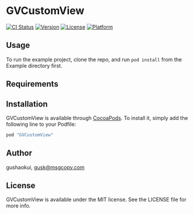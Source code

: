 # GVCustomView

[![CI Status](http://img.shields.io/travis/gushaokui/GVCustomView.svg?style=flat)](https://travis-ci.org/gushaokui/GVCustomView)
[![Version](https://img.shields.io/cocoapods/v/GVCustomView.svg?style=flat)](http://cocoapods.org/pods/GVCustomView)
[![License](https://img.shields.io/cocoapods/l/GVCustomView.svg?style=flat)](http://cocoapods.org/pods/GVCustomView)
[![Platform](https://img.shields.io/cocoapods/p/GVCustomView.svg?style=flat)](http://cocoapods.org/pods/GVCustomView)

## Usage

To run the example project, clone the repo, and run `pod install` from the Example directory first.

## Requirements

## Installation

GVCustomView is available through [CocoaPods](http://cocoapods.org). To install
it, simply add the following line to your Podfile:

```ruby
pod "GVCustomView"
```

## Author

gushaokui, gusk@msgcopy.com

## License

GVCustomView is available under the MIT license. See the LICENSE file for more info.
